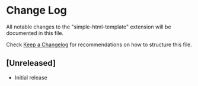 # Change Log

All notable changes to the "simple-html-template" extension will be documented in this file.

Check [Keep a Changelog](http://keepachangelog.com/) for recommendations on how to structure this file.

## [Unreleased]

- Initial release
